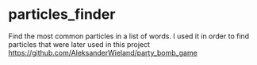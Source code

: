 # particles_finder
Find the most common particles in a list of words. I used it in order to find particles that were later used in this project https://github.com/AleksanderWieland/party_bomb_game
